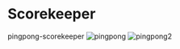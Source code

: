 # Scorekeeper
pingpong-scorekeeper
![pingpong](https://user-images.githubusercontent.com/84282676/176921584-b52f7185-6e78-4151-a62d-b1cde77beb1f.PNG)
![pingpong2](https://user-images.githubusercontent.com/84282676/176921595-a6d04229-fc50-4fe3-aba7-0511efa69702.PNG)
